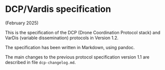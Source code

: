 DCP/Vardis specification
========================


(February 2025)

This is the specification of the DCP (Drone Coordination Protocol stack)  and
VarDis (variable dissemination) protocols in Version 1.2.

The specification has been written in Markdown, using pandoc.

The main changes to the previous protocol specification version 1.1
are described in file `dcp-changelog.md`.
